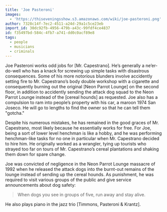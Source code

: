 ```yaml
---
title: 'Joe Pasteroni'
images:
  - 'https://thiseveningsshow.s3.amazonaws.com/wiki/joe-pasteroni.png'
author: 7328c14f-7ec2-4511-a24d-29a1c5ce23eb
import_id: 30dc92fb-4956-479b-a43c-99fdf4ce4837
id: f35497bd-584c-4fb7-a741-dd0c0acf89e8
tags:
  - people
  - musicians
  - criminals
---
```

Joe Pasteroni works odd jobs for [Mr. Capestrano]. He’s generally a ne’er-do-well who has a knack for screwing up simple tasks with disastrous consequences. Some of his more notorious blunders involve accidently setting fire to Mr. Capestrano’s body double workshop with a cigarette and consequently burning out the original [Neon Parrot Lounge] on the second floor, in addition to accidently sending the attack dog squad to the Neon Parrot Lounge instead of the [cereal hounds] as requested. Joe also has a compulsion to ram into people’s property with his car, a maroon 1974 San Joseco. He will go to lengths to find the owner so that he can tell them "gotcha."

Despite his numerous mistakes, he has remained in the good graces of Mr. Capestrano, most likely because he essentially works for free. For Joe, being a sort of lower level henchman is like a hobby, and he was performing henchman-like tasks for no one in particular when Mr. Capestrano decided to hire him. He originally worked as a wrangler, tying up tourists who strayed too far on tours of Mr. Capestrano’s cereal plantations and shaking them down for spare change.

Joe was convicted of negligence in the Neon Parrot Lounge massacre of 1992 when he released the attack dogs into the burnt-out remains of the lounge instead of sending up the cereal hounds. As punishment, he was required to visit various groups of the public and give service announcements about dog safety:

> When dogs you see in groups of five,
run away and stay alive.

He also plays piano in the jazz trio [Timmons, Pasteroni & Krantz].
